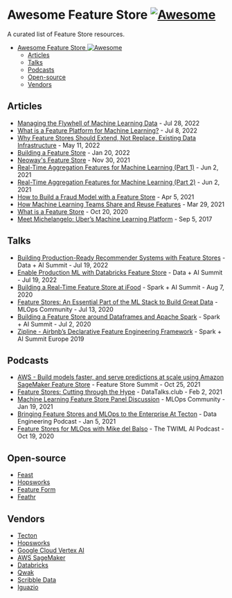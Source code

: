 # Awesome Feature Store [![Awesome](https://cdn.rawgit.com/sindresorhus/awesome/d7305f38d29fed78fa85652e3a63e154dd8e8829/media/badge.svg)](https://github.com/sindresorhus/awesome)

A curated list of Feature Store resources.

- [Awesome Feature Store ![Awesome](https://github.com/sindresorhus/awesome)](#awesome-feature-store-)
  - [Articles](#articles)
  - [Talks](#talks)
  - [Podcasts](#podcasts)
  - [Open-source](#open-source)
  - [Vendors](#vendors)

## Articles

* [Managing the Flywhell of Machine Learning Data](https://www.tecton.ai/blog/managing-the-flywheel-of-machine-learning-data/) - Jul 28, 2022
* [What is a Feature Platform for Machine Learning?](https://www.tecton.ai/blog/what-is-a-feature-platform) - Jul 8, 2022
* [Why Feature Stores Should Extend, Not Replace, Existing Data Infrastructure](https://www.tecton.ai/blog/why-feature-stores-should-extend-data-infrastructure/) - May 11, 2022
* [Building a Feature Store](https://www.tecton.ai/blog/how-to-build-a-feature-store/) - Jan 20, 2022
* [Neoway's Feature Store](https://neowaylabs.github.io/data-science/neoways-feature-store/) - Nov 30, 2021
* [Real-Time Aggregation Features for Machine Learning (Part 1)](https://www.tecton.ai/blog/real-time-aggregation-features-for-machine-learning-part-1/) - Jun 2, 2021
* [Real-Time Aggregation Features for Machine Learning (Part 2)](https://www.tecton.ai/blog/real-time-aggregation-features-for-machine-learning-part-2/) - Jun 2, 2021
* [How to Build a Fraud Model with a Feature Store](https://www.tecton.ai/blog/how-to-build-a-fraud-model-with-a-feature-store/) - Apr 5, 2021
* [How Machine Learning Teams Share and Reuse Features](https://www.tecton.ai/blog/how-machine-learning-teams-share-and-reuse-features/) - Mar 29, 2021
* [What is a Feature Store](https://www.tecton.ai/blog/what-is-a-feature-store/) - Oct 20, 2020
* [Meet Michelangelo: Uber’s Machine Learning Platform](https://www.uber.com/en-DE/blog/michelangelo-machine-learning-platform/) - Sep 5, 2017

## Talks

* [Building Production-Ready Recommender Systems with Feature Stores](https://www.youtube.com/watch?v=fpqa0_U4zb4) - Data + AI Summit - Jul 19, 2022
* [Enable Production ML with Databricks Feature Store](https://www.youtube.com/watch?v=ia5ZxFDPPzo) - Data + AI Summit - Jul 19, 2022
* [Building a Real-Time Feature Store at iFood](https://www.youtube.com/watch?v=PsrYdjnCEvI) - Spark + AI Summit - Aug 7, 2020
* [Feature Stores: An Essential Part of the ML Stack to Build Great Data](https://www.youtube.com/watch?v=IjO8VUCIZxc) - MLOps Community - Jul 13, 2020
* [Building a Feature Store around Dataframes and Apache Spark](https://www.youtube.com/watch?v=uDyQqDCVjfA) - Spark + AI Summit - Jul 2, 2020
* [Zipline - Airbnb’s Declarative Feature Engineering Framework](https://www.youtube.com/watch?v=iUnO4MLAGDU) - Spark + AI Summit Europe 2019

## Podcasts

* [AWS - Build models faster, and serve predictions at scale using Amazon SageMaker Feature Store](https://www.youtube.com/watch?v=pgwLhy1SNq8) - Feature Store Summit - Oct 25, 2021
* [Feature Stores: Cutting through the Hype](https://datatalks.club/podcast/s02e05-feature-stores.html) - DataTalks.club - Feb 2, 2021
* [Machine Learning Feature Store Panel Discussion](https://www.youtube.com/watch?v=-TGp2qKz8tA) - MLOps Community - Jan 19, 2021
* [Bringing Feature Stores and MLOps to the Enterprise At Tecton](https://www.dataengineeringpodcast.com/tecton-mlops-feature-store-episode-166/) - Data Engineering Podcast - Jan 5, 2021
* [Feature Stores for MLOps with Mike del Balso](https://open.spotify.com/show/2sp5EL7s7EqxttxwwoJ3i7) - The TWIML AI Podcast - Oct 19, 2020

## Open-source

* [Feast](https://feast.dev)
* [Hopsworks](https://github.com/logicalclocks/hopsworks)
* [Feature Form](https://github.com/featureform/featureform)
* [Feathr](https://github.com/linkedin/feathr)

## Vendors

* [Tecton](https://www.tecton.ai)
* [Hopsworks](https://www.hopsworks.ai)
* [Google Cloud Vertex AI](https://cloud.google.com/vertex-ai/docs/featurestore)
* [AWS SageMaker](https://aws.amazon.com/pt/sagemaker/feature-store/)
* [Databricks](https://docs.databricks.com/applications/machine-learning/feature-store/index.html)
* [Qwak](https://www.qwak.com/product/feature-store)
* [Scribble Data](https://www.scribbledata.io/)
* [Iguazio](https://www.iguazio.com/feature-store/)
